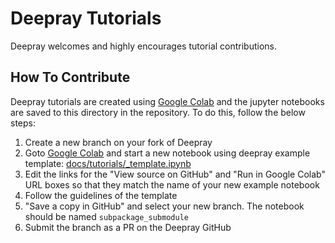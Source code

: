 # Deepray Tutorials

Deepray welcomes and highly encourages tutorial contributions.


## How To Contribute

Deepray tutorials are created using [Google Colab](https://colab.research.google.com/) 
and the jupyter notebooks are saved to this directory in the repository. To do 
this, follow the below steps:

1. Create a new branch on your fork of Deepray
2. Goto [Google Colab](https://colab.research.google.com/) and start a new 
notebook using deepray example template:
[docs/tutorials/_template.ipynb](_template.ipynb)
3. Edit the links for the "View source on GitHub" and "Run in Google Colab" 
URL boxes so that they match the name of your new example notebook
4. Follow the guidelines of the template
5. "Save a copy in GitHub" and select your new branch. The notebook should be 
named `subpackage_submodule`
6. Submit the branch as a PR on the Deepray GitHub
